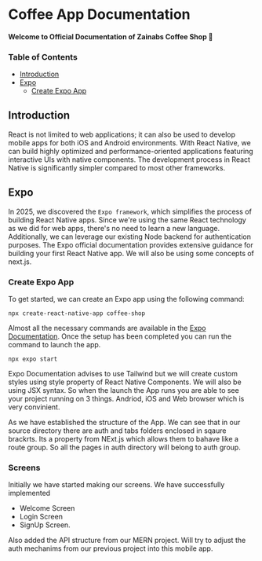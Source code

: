 # Coffee App Documentation
#### Welcome to Official Documentation of Zainabs Coffee Shop 👋
### Table of Contents
- [Introduction](#introduction)
- [Expo](#expo)
    - [Create Expo App](#create-expo-app)

## Introduction
React is not limited to web applications; it can also be used to develop mobile apps for both iOS and Android environments. With React Native, we can build highly optimized and performance-oriented applications featuring interactive UIs with native components. The development process in React Native is significantly simpler compared to most other frameworks.

## Expo
In 2025, we discovered the `Expo framework`, which simplifies the process of building React Native apps. Since we're using the same React technology as we did for web apps, there's no need to learn a new language. Additionally, we can leverage our existing Node backend for authentication purposes. The Expo official documentation provides extensive guidance for building your first React Native app. We will also be using some concepts of next.js.

### Create Expo App
To get started, we can create an Expo app using the following command:
```
npx create-react-native-app coffee-shop
```
Almost all the necessary commands are available in the [Expo Documentation](https://docs.expo.dev/). Once the setup has been completed you can run the command to launch the app.
```
npx expo start
```
Expo Documentation advises to use Tailwind but we will create custom styles using style property of React Native Components. We will also be using JSX syntax.
So when the launch the App runs you are able to see your project running on 3 things. Andriod, iOS and Web browser which is very convinient. 


As we have established the structure of the App. We can see that in our source directory there are auth and tabs folders enclosed in sqaure brackrts. Its a property from NExt.js which allows them to bahave like a route group. So all the pages in auth directory will belong to auth group.

### Screens
Initially we have started making our screens. We have successfully implemented 
- Welcome Screen
- Login Screen
- SignUp Screen.


Also added the API structure from our MERN project. Will try to adjust the auth mechanims from our previous project into this mobile app.
